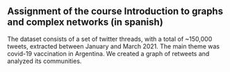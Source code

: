 ## Assignment of the course Introduction to graphs and complex networks (in spanish)

The dataset consists of a set of twitter threads, with a total of ~150,000 tweets, extracted between January and March 2021. The main theme was covid-19 vaccination in Argentina. We created a graph of retweets and analyzed its communities.
